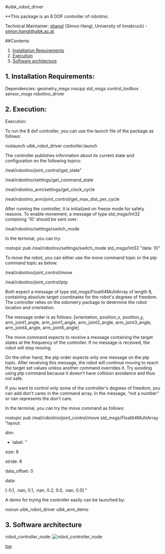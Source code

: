 <a id="top"/> 
#uibk_robot_driver

**This package is an 8 DOF controller of robotino.

Technical Maintainer: [shangl](https://github.com/shangl/) (Simon Hangl, University of Innsbruck) - simon.hangl@uibk.ac.at

##Contents

1. <a href="#1--installation-requirements">Installation Requirements</a>
2. <a href="#2--execution">Execution</a>
3. <a href="#3--software-architecture">Software architecture</a>


## 1. Installation Requirements: <a id="1--installation-requirements"/> 

Dependencies: geometry_msgs roscpp std_msgs control_toolbox sensor_msgs robotino_driver


## 2. Execution: <a id="2--execution"/> 

Execution:

To run the 8 dof controller, you can use the launch file of the package as follows:


roslaunch uibk_robot_driver controller.launch


The controller publishes information about its current state and configuration on the following topics:


/real/robotino/joint_control/get_state"

/real/robotino/settings/get_command_state

/real/robotino_arm/settings/get_clock_cycle

/real/robotino_arm/joint_control/get_max_dist_per_cycle


After running the controller, it is initialized on freeze mode for safety reasons. To enable movement, a message of type std_msgs/Int32 containing '10' should be sent over:


/real/robotino/settings/switch_mode


In the terminal, you can try:


rostopic pub /real/robotino/settings/switch_mode std_msgs/Int32 "data: 10"



To move the robot, you can either use the move command topic or the ptp command topic as below:


/real/robotino/joint_control/move

/real/robotino/joint_control/ptp


Both expect a message of type std_msgs/Float64MultiArray of length 8, containing absolute target coordinates for the robot's degrees of freedom. The controller relies on the odometry package to determine the robot location and orientation.


The message order is as follows: [orientation, position_x, position_y, arm_joint1_angle, arm_joint1_angle, arm_joint2_angle, arm_joint3_angle, arm_joint4_angle, arm_joint5_angle]


The move command expects to receive a message containing the target states at the frequency of the controller. If no message is received, the robot will stop moving.


On the other hand, the ptp order expects only one message on the ptp topic. After receiving this message, the robot will continue moving to reach the target set values unless another command overrides it. Try avoiding using ptp command because it doesn't have collision avoidance and thus not safe.


If you want to control only some of the controller's degrees of freedom, you can add don't cares in the command array. In the message, “not a number” or nan represents the don't care.






In the terminal, you can try the move command as follows:


rostopic pub /real/robotino/joint_control/move std_msgs/Float64MultiArray "layout:

dim:

- label: ''

size: 8

stride: 8

data_offset: 0

data:

[-0.1, .nan, 0.1, .nan, 0.2, 0.0, .nan, 0.0] "


A demo for trying the controller easily can be launched by:


rosrun uibk_robot_driver uibk_arm_demo






## 3. Software architecture <a id="3--software-architecture"/> 

robot_controller_node: ![robot_controller_node](https://github.com/squirrel-project/squirrel_driver/blob/indigo_dev/uibk_robot_driver/robot_controller_node.png "Architecture")

<a href="#top">top</a>



